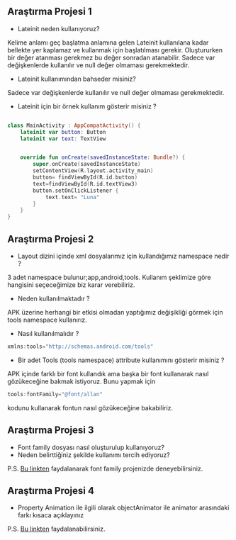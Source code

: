 ## <a name="1"></a> Araştırma Projesi 1

- Lateinit neden kullanıyoruz?

Kelime anlamı geç başlatma anlamına gelen Lateinit kullanılana kadar bellekte yer kaplamaz ve kullanmak için başlatılması gerekir. Oluştururken bir değer atanması gerekmez bu değer sonradan atanabilir. Sadece var değişkenlerde kullanılır ve null değer olmaması gerekmektedir.

- Lateinit kullanımından bahseder misiniz?

Sadece var değişkenlerde kullanılır ve null değer olmaması gerekmektedir.

- Lateinit için bir örnek kullanım gösterir misiniz ?


```kotlin

class MainActivity : AppCompatActivity() {
    lateinit var button: Button
    lateinit var text: TextView


    override fun onCreate(savedInstanceState: Bundle?) {
        super.onCreate(savedInstanceState)
        setContentView(R.layout.activity_main)
        button= findViewById(R.id.button)
        text=findViewById(R.id.textView3)
        button.setOnClickListener {
            text.text= "Luna"
        }
    }
}
```

## <a name="2"></a> Araştırma Projesi 2


- Layout dizini içinde xml dosyalarımız için kullandığımız namespace nedir ?

3 adet namespace bulunur;app,android,tools. Kullanım şeklimize göre hangisini seçeceğimize biz karar verebiliriz.

- Neden kullanılmaktadır ?

APK üzerine herhangi bir etkisi olmadan yaptığımız değişikliği görmek için tools namespace kullanırız.

- Nasıl kullanılmalıdır ?

```kotlin
xmlns:tools="http://schemas.android.com/tools"
```

- Bir adet Tools (tools namespace) attribute kullanımını gösterir misiniz ? 

APK içinde farklı bir font kullandık ama başka bir font kullanarak nasıl gözükeceğine bakmak istiyoruz. Bunu yapmak için

```kotlin
tools:fontFamily="@font/allan"
```
kodunu kullanarak fontun nasıl gözükeceğine bakabiliriz.

## <a name="3"></a> Araştırma Projesi 3

- Font family dosyası nasıl oluşturulup kullanıyoruz?
- Neden belirttiğiniz şekilde kullanımı tercih ediyoruz?

P.S. [Bu linkten](https://developer.android.com/guide/topics/ui/look-and-feel/fonts-in-xml ) faydalanarak font family projenizde deneyebilirsiniz.

## <a name="4"></a> Araştırma Projesi 4

- Property Animation ile ilgili olarak objectAnimator ile animator arasındaki farkı kısaca açıklayınız

P.S. [Bu linkten](https://developer.android.com/guide/topics/resources/animation-resource#Property) faydalanabilirsiniz.
